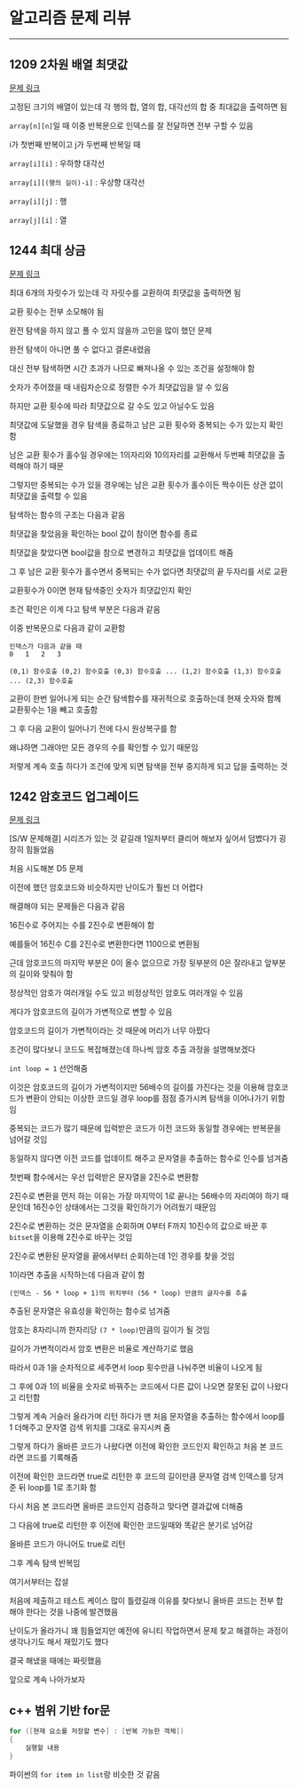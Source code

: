 # 알고리즘 문제 리뷰
---
## 1209 2차원 배열 최댓값

[문제 링크](https://swexpertacademy.com/main/code/problem/problemDetail.do?contestProbId=AV13_BWKACUCFAYh)

고정된 크기의 배열이 있는데 각 행의 합, 열의 합, 대각선의 합 중 최대값을 출력하면 됨

`array[n][n]`일 때 이중 반복문으로 인덱스를 잘 전달하면 전부 구할 수 있음

i가 첫번째 반복이고 j가 두번째 반복일 때

`array[i][i]` : 우하향 대각선

`array[i][(행의 길이)-i]` : 우상향 대각선

`array[i][j]` : 행

`array[j][i]` : 열

## 1244 최대 상금

[문제 링크](https://swexpertacademy.com/main/code/problem/problemDetail.do?contestProbId=AV15Khn6AN0CFAYD)

최대 6개의 자릿수가 있는데 각 자릿수를 교환하여 최댓값을 출력하면 됨

교환 횟수는 전부 소모해야 됨

완전 탐색을 하지 않고 풀 수 있지 않을까 고민을 많이 했던 문제

완전 탐색이 아니면 풀 수 없다고 결론내렸음

대신 전부 탐색하면 시간 초과가 나므로 빠져나올 수 있는 조건을 설정해야 함

숫자가 주어졌을 때 내림차순으로 정렬한 수가 최댓값임을 알 수 있음

하지만 교환 횟수에 따라 최댓값으로 갈 수도 있고 아닐수도 있음

최댓값에 도달했을 경우 탐색을 종료하고 남은 교환 횟수와 중복되는 수가 있는지 확인함

남은 교환 횟수가 홀수일 경우에는 1의자리와 10의자리를 교환해서 두번째 최댓값을 출력해야 하기 때문

그렇지만 중복되는 수가 있을 경우에는 남은 교환 횟수가 홀수이든 짝수이든 상관 없이 최댓값을 출력할 수 있음

탐색하는 함수의 구조는 다음과 같음

최댓값을 찾았음을 확인하는 bool 값이 참이면 함수를 종료

최댓값을 찾았다면 bool값을 참으로 변경하고 최댓값을 업데이트 해줌

그 후 남은 교환 횟수가 홀수면서 중복되는 수가 없다면 최댓값의 끝 두자리를 서로 교환

교환횟수가 0이면 현재 탐색중인 숫자가 최댓값인지 확인

조건 확인은 이게 다고 탐색 부분은 다음과 같음

이중 반복문으로 다음과 같이 교환함

```
인덱스가 다음과 같을 때
0   1   2   3

(0,1) 함수호출 (0,2) 함수호출 (0,3) 함수호출 ... (1,2) 함수호출 (1,3) 함수호출 ... (2,3) 함수호출
```

교환이 한번 일어나게 되는 순간 탐색함수를 재귀적으로 호출하는데 현재 숫자와 함께 교환횟수는 1을 빼고 호출함

그 후 다음 교환이 일어나기 전에 다시 원상복구를 함

왜냐하면 그래야만 모든 경우의 수를 확인할 수 있기 때문임

저렇게 계속 호출 하다가 조건에 맞게 되면 탐색을 전부 중지하게 되고 답을 출력하는 것

## 1242 암호코드 업그레이드

[문제 링크](https://swexpertacademy.com/main/code/problem/problemDetail.do?contestProbId=AV15JEKKAM8CFAYD) 

[S/W 문제해결] 시리즈가 있는 것 같길래 1일차부터 클리어 해보자 싶어서 덤볐다가 굉장히 힘들었음

처음 시도해본 D5 문제

이전에 했던 암호코드와 비슷하지만 난이도가 훨씬 더 어렵다

해결해야 되는 문제들은 다음과 같음

16진수로 주어지는 수를 2진수로 변환해야 함

예를들어 16진수 C를 2진수로 변환한다면 1100으로 변환됨

근데 암호코드의 마지막 부분은 0이 올수 없으므로 가장 뒷부분의 0은 잘라내고 앞부분의 길이와 맞춰야 함

정상적인 암호가 여러개일 수도 있고 비정상적인 암호도 여러개일 수 있음

게다가 암호코드의 길이가 가변적으로 변할 수 있음

암호코드의 길이가 가변적이라는 것 때문에 머리가 너무 아팠다

조건이 많다보니 코드도 복잡해졌는데 하나씩 암호 추출 과정을 설명해보겠다

`int loop = 1` 선언해줌

이것은 암호코드의 길이가 가변적이지만 56배수의 길이를 가진다는 것을 이용해 암호코드가 변환이 안되는 이상한 코드일 경우 loop를 점점 증가시켜 탐색을 이어나가기 위함임

중복되는 코드가 많기 때문에 입력받은 코드가 이전 코드와 동일할 경우에는 반복문을 넘어갈 것임

동일하지 않다면 이전 코드를 업데이트 해주고 문자열을 추출하는 함수로 인수를 넘겨줌

첫번째 함수에서는 우선 입력받은 문자열을 2진수로 변환함

2진수로 변환을 먼저 하는 이유는 가장 마지막이 1로 끝나는 56배수의 자리여야 하기 때문인데 16진수인 상태에서는 그것을 확인하기가 어려웠기 때문임

2진수로 변환하는 것은 문자열을 순회하며 0부터 F까지 10진수의 값으로 바꾼 후 `bitset`을 이용해 2진수로 바꾸는 것임

2진수로 변환된 문자열을 끝에서부터 순회하는데 1인 경우를 찾을 것임

1이라면 추출을 시작하는데 다음과 같이 함

`(인덱스 - 56 * loop + 1)의 위치부터 (56 * loop) 만큼의 글자수를 추출`

추출된 문자열은 유효성을 확인하는 함수로 넘겨줌

암호는 8자리니까 한자리당 `(7 * loop)`만큼의 길이가 될 것임

길이가 가변적이라서 암호 변환은 비율로 계산하기로 했음

따라서 0과 1을 순차적으로 세주면서 loop 횟수만큼 나눠주면 비율이 나오게 됨

그 후에 0과 1의 비율을 숫자로 바꿔주는 코드에서 다른 값이 나오면 잘못된 값이 나왔다고 리턴함

그렇게 계속 거슬러 올라가며 리턴 하다가 맨 처음 문자열을 추출하는 함수에서 loop를 1 더해주고 문자열 검색 위치를 그대로 유지시켜 줌

그렇게 하다가 올바른 코드가 나왔다면 이전에 확인한 코드인지 확인하고 처음 본 코드라면 코드를 기록해줌

이전에 확인한 코드라면 true로 리턴한 후 코드의 길이만큼 문자열 검색 인덱스를 당겨준 뒤 loop를 1로 초기화 함

다시 처음 본 코드라면 올바른 코드인지 검증하고 맞다면 결과값에 더해줌

그 다음에 true로 리턴한 후 이전에 확인한 코드일때와 똑같은 분기로 넘어감

올바른 코드가 아니어도 true로 리턴

그후 계속 탐색 반복임

여기서부터는 잡설

처음에 제출하고 테스트 케이스 많이 틀렸길래 이유를 찾다보니 올바른 코드는 전부 합해야 한다는 것을 나중에 발견했음

난이도가 올라가니 꽤 힘들었지만 예전에 유니티 작업하면서 문제 찾고 해결하는 과정이 생각나기도 해서 재밌기도 했다

결국 해냈을 때에는 짜릿했음

앞으로 계속 나아가보자

## c++ 범위 기반 for문

```c++
for ([현재 요소를 저장할 변수] : [반복 가능한 객체]) 
{
    실행할 내용
}
```

파이썬의 `for item in list`랑 비슷한 것 같음